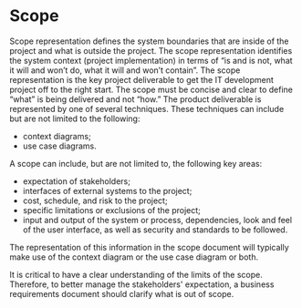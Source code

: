 # Scope

Scope representation defines the system boundaries that are inside of the project and what is outside the project. The scope representation identifies the system context (project implementation) in terms of “is and is not, what it will and won’t do, what it will and won’t contain”. The scope representation is the key project deliverable to get the IT development project off to the right start. The scope must be concise and clear to define “what” is being delivered and not “how.” The product deliverable is represented by one of several techniques. These techniques can include but are not limited to the following:

 - context diagrams;
 - use case diagrams.

A scope can include, but are not limited to, the following key areas:

 - expectation of stakeholders;
 - interfaces of external systems to the project;
 - cost, schedule, and risk to the project;
 - specific limitations or exclusions of the project;
 - input and output of the system or process, dependencies, look and feel of the user interface, as well as security and standards to be followed.

The representation of this information in the scope document will typically make use of the context diagram or the use case diagram or both.

It is critical to have a clear understanding of the limits of the scope. Therefore, to better manage the stakeholders' expectation, a business requirements document should clarify what is out of scope.
